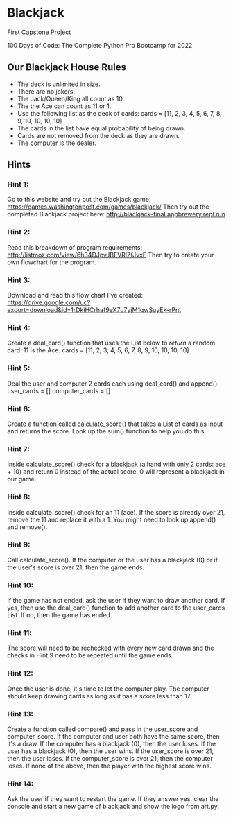 # Blackjack

First Capstone Project

100 Days of Code: The Complete Python Pro Bootcamp for 2022


## Our Blackjack House Rules

- The deck is unlimited in size. 
- There are no jokers. 
- The Jack/Queen/King all count as 10.
- The the Ace can count as 11 or 1.
- Use the following list as the deck of cards:
 cards = [11, 2, 3, 4, 5, 6, 7, 8, 9, 10, 10, 10, 10]
- The cards in the list have equal probability of being drawn.
- Cards are not removed from the deck as they are drawn.
- The computer is the dealer.

## Hints 
### Hint 1:
Go to this website and try out the Blackjack game: 
   https://games.washingtonpost.com/games/blackjack/
Then try out the completed Blackjack project here: 
   http://blackjack-final.appbrewery.repl.run

### Hint 2:
 Read this breakdown of program requirements: 
   http://listmoz.com/view/6h34DJpvJBFVRlZfJvxF
Then try to create your own flowchart for the program.

### Hint 3:
 Download and read this flow chart I've created: 
   https://drive.google.com/uc?export=download&id=1rDkiHCrhaf9eX7u7yjM1qwSuyEk-rPnt

### Hint 4:
 Create a deal_card() function that uses the List below to *return* a random card.
11 is the Ace.
cards = [11, 2, 3, 4, 5, 6, 7, 8, 9, 10, 10, 10, 10]

### Hint 5:
Deal the user and computer 2 cards each using deal_card() and append().
user_cards = []
computer_cards = []

### Hint 6:
 Create a function called calculate_score() that takes a List of cards as input 
and returns the score. 
Look up the sum() function to help you do this.

### Hint 7:
 Inside calculate_score() check for a blackjack (a hand with only 2 cards: ace + 10) and return 0 instead of the actual score. 0 will represent a blackjack in our game.

### Hint 8:
 Inside calculate_score() check for an 11 (ace). If the score is already over 21, remove the 11 and replace it with a 1. You might need to look up append() and remove().

### Hint 9:
 Call calculate_score(). If the computer or the user has a blackjack (0) or if the user's score is over 21, then the game ends.

### Hint 10:
 If the game has not ended, ask the user if they want to draw another card. If yes, then use the deal_card() function to add another card to the user_cards List. If no, then the game has ended.

### Hint 11:
 The score will need to be rechecked with every new card drawn and
 the checks in Hint 9 need to be repeated until the game ends.

### Hint 12:
Once the user is done, it's time to let the computer play. The computer should keep drawing cards as long as it has a score less than 17.

### Hint 13:
Create a function called compare() and pass in the user_score and computer_score. If the computer and user both have the same score, then it's a draw. If the computer has a blackjack (0), then the user loses. If the user has a blackjack (0), then the user wins. If the user_score is over 21, then the user loses. If the computer_score is over 21, then the computer loses. If none of the above, then the player with the highest score wins.

### Hint 14:
Ask the user if they want to restart the game. If they answer yes, clear the console and start a new game of blackjack and show the logo from art.py.